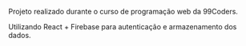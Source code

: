 Projeto realizado durante o curso de programação web da 99Coders. 

Utilizando React + Firebase para autenticação e armazenamento dos dados.
